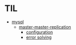 # TIL

* [mysql](mysql)
	* [master-master-replication](mysql/master-master-replication)
		* [configuration](mysql/master-master-replication/configuration.md)
		* [error solving](mysql/master-master-replication/error_solving.md)
